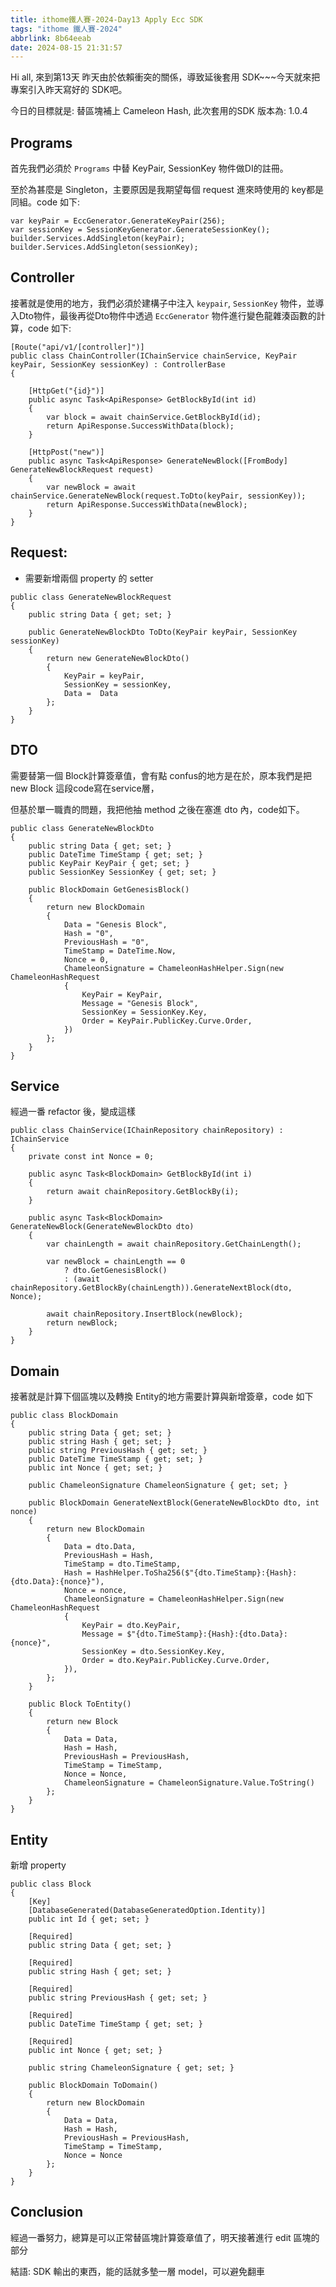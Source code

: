 ```yaml
---
title: ithome鐵人賽-2024-Day13 Apply Ecc SDK
tags: "ithome 鐵人賽-2024"
abbrlink: 8b64eeab
date: 2024-08-15 21:31:57
---
```


Hi all, 來到第13天 昨天由於依賴衝突的關係，導致延後套用 SDK~~~今天就來把專案引入昨天寫好的 SDK吧。

今日的目標就是: 替區塊補上 Cameleon Hash, 此次套用的SDK 版本為: 1.0.4

## Programs

首先我們必須於 `Programs` 中替 KeyPair, SessionKey 物件做DI的註冊。

至於為甚麼是 Singleton，主要原因是我期望每個 request 進來時使用的 key都是同組。code 如下:

```csharp=
var keyPair = EccGenerator.GenerateKeyPair(256);
var sessionKey = SessionKeyGenerator.GenerateSessionKey();
builder.Services.AddSingleton(keyPair);
builder.Services.AddSingleton(sessionKey);
```



## Controller

接著就是使用的地方，我們必須於建構子中注入 `keypair`, `SessionKey` 物件，並導入Dto物件，最後再從Dto物件中透過 `EccGenerator` 物件進行變色龍雜湊函數的計算，code 如下:

```csharp=
[Route("api/v1/[controller]")]
public class ChainController(IChainService chainService, KeyPair keyPair, SessionKey sessionKey) : ControllerBase 
{

    [HttpGet("{id}")]
    public async Task<ApiResponse> GetBlockById(int id)
    {
        var block = await chainService.GetBlockById(id);
        return ApiResponse.SuccessWithData(block);
    }

    [HttpPost("new")]
    public async Task<ApiResponse> GenerateNewBlock([FromBody] GenerateNewBlockRequest request)
    {
        var newBlock = await chainService.GenerateNewBlock(request.ToDto(keyPair, sessionKey));
        return ApiResponse.SuccessWithData(newBlock);
    }
}
```

## Request:

- 需要新增兩個 property 的 setter

```csharp=
public class GenerateNewBlockRequest
{
    public string Data { get; set; }

    public GenerateNewBlockDto ToDto(KeyPair keyPair, SessionKey sessionKey)
    {
        return new GenerateNewBlockDto()
        {
            KeyPair = keyPair,
            SessionKey = sessionKey,
            Data =  Data
        };
    }
}
```

## DTO

需要替第一個 Block計算簽章值，會有點 confus的地方是在於，原本我們是把 new Block 這段code寫在service層，

但基於單一職責的問題，我把他抽 method 之後在塞進 dto 內，code如下。

```csharp=
public class GenerateNewBlockDto
{
    public string Data { get; set; }
    public DateTime TimeStamp { get; set; }
    public KeyPair KeyPair { get; set; }
    public SessionKey SessionKey { get; set; }

    public BlockDomain GetGenesisBlock()
    {
        return new BlockDomain
        {
            Data = "Genesis Block",
            Hash = "0",
            PreviousHash = "0",
            TimeStamp = DateTime.Now,
            Nonce = 0,
            ChameleonSignature = ChameleonHashHelper.Sign(new ChameleonHashRequest
            {
                KeyPair = KeyPair,
                Message = "Genesis Block",
                SessionKey = SessionKey.Key,
                Order = KeyPair.PublicKey.Curve.Order,
            })
        };
    }
}
```

## Service

經過一番 refactor 後，變成這樣

```csharp=
public class ChainService(IChainRepository chainRepository) : IChainService
{
    private const int Nonce = 0;

    public async Task<BlockDomain> GetBlockById(int i)
    {
        return await chainRepository.GetBlockBy(i);
    }

    public async Task<BlockDomain> GenerateNewBlock(GenerateNewBlockDto dto)
    {
        var chainLength = await chainRepository.GetChainLength();
        
        var newBlock = chainLength == 0
            ? dto.GetGenesisBlock()
            : (await chainRepository.GetBlockBy(chainLength)).GenerateNextBlock(dto, Nonce);

        await chainRepository.InsertBlock(newBlock);
        return newBlock;
    }
}
```

## Domain

接著就是計算下個區塊以及轉換 Entity的地方需要計算與新增簽章，code 如下

```csharp=
public class BlockDomain
{
    public string Data { get; set; }
    public string Hash { get; set; }
    public string PreviousHash { get; set; }
    public DateTime TimeStamp { get; set; }
    public int Nonce { get; set; }

    public ChameleonSignature ChameleonSignature { get; set; }
    
    public BlockDomain GenerateNextBlock(GenerateNewBlockDto dto, int nonce)
    {
        return new BlockDomain
        {
            Data = dto.Data,
            PreviousHash = Hash,
            TimeStamp = dto.TimeStamp,
            Hash = HashHelper.ToSha256($"{dto.TimeStamp}:{Hash}:{dto.Data}:{nonce}"),
            Nonce = nonce,
            ChameleonSignature = ChameleonHashHelper.Sign(new ChameleonHashRequest
            {
                KeyPair = dto.KeyPair,
                Message = $"{dto.TimeStamp}:{Hash}:{dto.Data}:{nonce}",
                SessionKey = dto.SessionKey.Key,
                Order = dto.KeyPair.PublicKey.Curve.Order,
            }),
        };
    }

    public Block ToEntity()
    {
        return new Block
        {
            Data = Data,
            Hash = Hash,
            PreviousHash = PreviousHash,
            TimeStamp = TimeStamp,
            Nonce = Nonce,
            ChameleonSignature = ChameleonSignature.Value.ToString()
        };
    }
}
```

## Entity

新增 property

```csharp=
public class Block
{
    [Key]
    [DatabaseGenerated(DatabaseGeneratedOption.Identity)]
    public int Id { get; set; }

    [Required]
    public string Data { get; set; }

    [Required]
    public string Hash { get; set; }

    [Required]
    public string PreviousHash { get; set; }

    [Required]
    public DateTime TimeStamp { get; set; }

    [Required]
    public int Nonce { get; set; }

    public string ChameleonSignature { get; set; }

    public BlockDomain ToDomain()
    {
        return new BlockDomain
        {
            Data = Data,
            Hash = Hash,
            PreviousHash = PreviousHash,
            TimeStamp = TimeStamp,
            Nonce = Nonce
        };
    }
}
```

## Conclusion

經過一番努力，總算是可以正常替區塊計算簽章值了，明天接著進行 edit 區塊的部分

結語: SDK 輸出的東西，能的話就多墊一層 model，可以避免翻車
